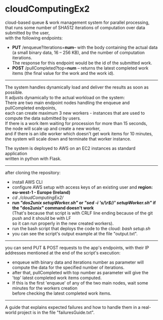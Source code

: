 # cloudComputingEx2

cloud-based queue & work management system for parallel processing,\
that runs some number of SHA512 iterations of computation over data submitted by the user,\
with the following endpoints:
- **PUT** /enqueue?iterations=**num**– with the body containing the actual data (a small binary data, 16 – 256 KB), and the number of computation iterations.\
The response for this endpoint would be the id of the submitted work.
- **POST** /pullCompleted?top=**num** – returns the latest completed work items (the final value for the work and the work id).

-----

The system handles dynamically load and deliver the results as soon as possible.\
It adjusts dynamically to the actual workload on the system:\
There are two main endpoint nodes handling the enqueue and pullCompleted endpoints,\
each can create maximum 3 new workers - instances that are used to compute the data submitted by users.\
If there is a work item waiting for procession for more than 15 seconds,\
the node will scale up and create a new worker,\
and if there is an idle worker which doesn't get work items for 10 minutes,\
the system will scale down and terminate that worker instance.

The system is deployed to AWS on an EC2 instances as standard application\
written in python with Flask.

-----

after cloning the repository:
- install AWS CLI
- configure AWS setup with access keys of an existing user and **region: eu-west-1 - Europe (Ireland)**
- *cd ./cloudComputingEx2/*
- **run *"dos2unix setupWorker.sh"* or *"sed -i 's/\r$//' setupWorker.sh"* if the "dos2unix" command doesn't work**\
(That's because that script is with CRLF line ending because of the git push and it should be with LF\
so it can run properly in the new created workers).
- run the bash script that deploys the code to the cloud: *bash setup.sh*
- you can see the script's output example at the file "output.txt".

-----

you can send PUT & POST requests to the app's endpoints, with their IP addresses mentioned at the end of the script's execution:
- enqueue with binary data and iterations number as parameter will compute the data for the specified number of iterations.
- after that, pullCompleted with top number as parameter will give the 'top' latest completed work items computed.
- If this is the first 'enqueue' of any of the two main nodes, wait some minutes for the workers creation\
before checking the latest completed work items.

-----

A guide that explains expected failures and how to handle them in a real-world project is in the file "failuresGuide.txt".
